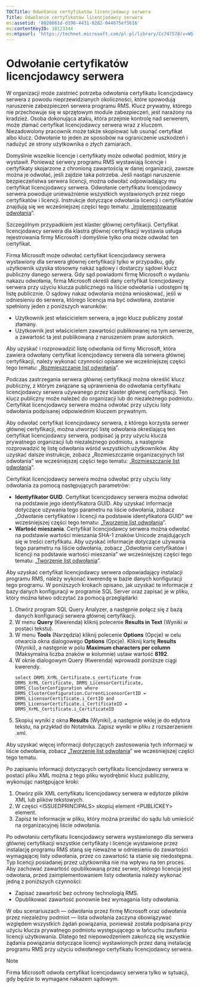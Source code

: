 ```yaml
---
TOCTitle: Odwołanie certyfikatów licencjodawcy serwera
Title: Odwołanie certyfikatów licencjodawcy serwera
ms:assetid: '8020861d-d196-4431-8282-044675ef5616'
ms:contentKeyID: 18123344
ms:mtpsurl: 'https://technet.microsoft.com/pl-pl/library/Cc747578(v=WS.10)'
---
```


Odwołanie certyfikatów licencjodawcy serwera
============================================

W organizacji może zaistnieć potrzeba odwołania certyfikatu licencjodawcy serwera z powodu nieprzewidzianych okoliczności, które spowodują naruszenie zabezpieczeń serwera programu RMS. Klucz prywatny, którego nie przechowuje się w sprzętowym module zabezpieczeń, jest narażony na kradzież. Osoba dokonująca ataku, która przejmie kontrolę nad serwerem, może złamać certyfikat licencjodawcy serwera wraz z kluczem. Niezadowolony pracownik może także skopiować lub usunąć certyfikat albo klucz. Odwołanie to jeden ze sposobów na ograniczenie uszkodzeń i nadużyć ze strony użytkownika o złych zamiarach.

Domyślnie wszelkie licencje i certyfikaty może odwołać podmiot, który je wystawił. Ponieważ serwery programu RMS wystawiają licencje i certyfikaty skojarzone z chronioną zawartością w danej organizacji, zawsze można je odwołać, jeśli zajdzie taka potrzeba. Jeśli nastąpi naruszenie bezpieczeństwa serwera licencji, można odwołać odpowiadający mu certyfikat licencjodawcy serwera. Odwołanie certyfikatu licencjodawcy serwera powoduje unieważnienie wszystkich wystawionych przez niego certyfikatów i licencji. Instrukcje dotyczące odwołania licencji i certyfikatów znajdują się we wcześniejszej części tego tematu: „[Implementowanie odwołania](https://technet.microsoft.com/4735f060-7197-4ae2-830a-f91bcc4de30a)”.

Szczególnym przypadkiem jest klaster głównej certyfikacji. Certyfikat licencjodawcy serwera dla klastra głównej certyfikacji wystawia usługa rejestrowania firmy Microsoft i domyślnie tylko ona może odwołać ten certyfikat.

Firma Microsoft może odwołać certyfikat licencjodawcy serwera wystawiony dla serwera głównej certyfikacji tylko w przypadku, gdy użytkownik uzyska stosowny nakaz sądowy i dostarczy sądowi klucz publiczny danego serwera. Gdy sąd powiadomi firmę Microsoft o wydaniu nakazu odwołania, firma Microsoft określi dany certyfikat licencjodawcy serwera przy użyciu klucza publicznego na liście odwołania i udostępni tę listę publicznie. O sądowy nakaz odwołania można wnioskować, jeśli w odniesieniu do serwera, którego licencja ma być odwołana, zostanie spełniony jeden z poniższych warunków:

-   Użytkownik jest właścicielem serwera, a jego klucz publiczny został złamany.
-   Użytkownik jest właścicielem zawartości publikowanej na tym serwerze, a zawartość ta jest publikowana z naruszeniem praw autorskich.

Aby uzyskać i rozprowadzić listę odwołania od firmy Microsoft, która zawiera odwołany certyfikat licencjodawcy serwera dla serwera głównej certyfikacji, należy wykonać czynności opisane we wcześniejszej części tego tematu: „[Rozmieszczanie list odwołania](https://technet.microsoft.com/e331338b-66d4-45e4-8d3f-acccf2302ac4)”.

Podczas zastrzegania serwera głównej certyfikacji można określić klucz publiczny, z którym związane są uprawnienia do odwołania certyfikatu licencjodawcy serwera używanego przez klaster głównej certyfikacji. Ten klucz publiczny może należeć do organizacji lub do niezależnego podmiotu. Certyfikat licencjodawcy serwera można odwołać przy użyciu listy odwołania podpisanej odpowiednim kluczem prywatnym.

Aby odwołać certyfikat licencjodawcy serwera, z którego korzysta serwer głównej certyfikacji, można utworzyć listę odwołania określającą ten certyfikat licencjodawcy serwera, podpisać ją przy użyciu klucza prywatnego organizacji lub niezależnego podmiotu, a następnie rozprowadzić tę listę odwołania wśród wszystkich użytkowników. Aby uzyskać dalsze instrukcje, zobacz „Rozmieszczanie organizacyjnych list odwołania” we wcześniejszej części tego tematu: „[Rozmieszczanie list odwołania](https://technet.microsoft.com/e331338b-66d4-45e4-8d3f-acccf2302ac4)”.

Certyfikat licencjodawcy serwera można odwołać przy użyciu listy odwołania za pomocą następujących parametrów:

-   **Identyfikator GUID**. Certyfikat licencjodawcy serwera można odwołać na podstawie jego identyfikatora GUID. Aby uzyskać informacje dotyczące używania tego parametru na liście odwołania, zobacz „Odwołanie certyfikatów i licencji na podstawie identyfikatora GUID” we wcześniejszej części tego tematu: „[Tworzenie list odwołania](https://technet.microsoft.com/1ef75199-3344-4225-84de-a863a777696a)”.
-   **Wartość mieszania**. Certyfikat licencjodawcy serwera można odwołać na podstawie wartości mieszania SHA-1 znaków Unicode znajdujących się w treści certyfikatu. Aby uzyskać informacje dotyczące używania tego parametru na liście odwołania, zobacz „Odwołanie certyfikatów i licencji na podstawie wartości mieszania” we wcześniejszej części tego tematu: „[Tworzenie list odwołania](https://technet.microsoft.com/1ef75199-3344-4225-84de-a863a777696a)”.

Aby uzyskać certyfikat licencjodawcy serwera odpowiadający instalacji programu RMS, należy wykonać kwerendę w bazie danych konfiguracji tego programu. W poniższych krokach opisano, jak uzyskać te informacje z bazy danych konfiguracji w programie SQL Server oraz zapisać je w pliku, który można łatwo odczytać za pomocą przeglądarki:

1.  Otwórz program SQL Query Analyzer, a następnie połącz się z bazą danych konfiguracji serwera głównej certyfikacji.
2.  W menu **Query** (Kwerenda) kliknij polecenie **Results in Text** (Wyniki w postaci tekstu).
3.  W menu **Tools** (Narzędzia) kliknij polecenie **Options** (Opcje) w celu otwarcia okna dialogowego **Options** (Opcje). Kliknij kartę **Results** (Wyniki), a następnie w polu **Maximum characters per column** (Maksymalna liczba znaków w kolumnie) ustaw wartość **8192**.
4.	W oknie dialogowym Query (Kwerenda) wprowadź poniższe ciągi kwerendy.
	```
	select DRMS_XrML_Certificate.s_certificate from DRMS_XrML_Certificate, DRMS_LicensorCertificate, DRMS_ClusterConfiguration where DRMS_ClusterConfiguration.CurrentLicensorCertID = DRMS_LicensorCertificate.i_CertID and DRMS_LicensorCertificate.i_CertificateID = DRMS_XrML_Certificate.i_CertificateID
	```
1.  Skopiuj wyniki z okna **Results** (Wyniki), a następnie wklej je do edytora tekstu, na przykład do Notatnika. Zapisz wyniki w pliku z rozszerzeniem .xml.

Aby uzyskać więcej informacji dotyczących zastosowania tych informacji w liście odwołania, zobacz „[Tworzenie list odwołania](https://technet.microsoft.com/1ef75199-3344-4225-84de-a863a777696a)” we wcześniejszej części tego tematu.

Po zapisaniu informacji dotyczących certyfikatu licencjodawcy serwera w postaci pliku XML można z tego pliku wyodrębnić klucz publiczny, wykonując następujące kroki:

1.  Otwórz plik XML certyfikatu licencjodawcy serwera w edytorze plików XML lub plików tekstowych.
2.  W części &lt;ISSUEDPRINCIPALS&gt; skopiuj element &lt;PUBLICKEY&gt; element.
3.  Zapisz te informacje w pliku, który można przesłać do sądu lub umieścić na organizacyjnej liście odwołania.

Po odwołaniu certyfikatu licencjodawcy serwera wystawionego dla serwera głównej certyfikacji wszystkie certyfikaty i licencje wystawione przez instalację programu RMS staną się nieważne w odniesieniu do zawartości wymagającej listy odwołania, przez co zawartość ta stanie się niedostępna. Typ licencji posiadanej przez użytkownika nie ma wpływu na ten proces. Aby zachować zawartość opublikowaną przez serwer, którego licencja jest odwołana, przed zaimplementowaniem listy odwołania należy wykonać jedną z poniższych czynności:

-   Zapisać zawartość bez ochrony technologią RMS.
-   Opublikować zawartość ponownie bez wymagania listy odwołania.

W obu scenariuszach — odwołania przez firmę Microsoft oraz odwołania przez niezależny podmiot — lista odwołania zaczyna obowiązywać względem wszystkich żądań powiązania, ponieważ została podpisana przy użyciu klucza prywatnego podmiotu występującego w łańcuchu zaufania licencji użytkowania. Dlatego też niepowodzeniem zakończą się wszystkie żądania powiązania dotyczące licencji wystawionych przez daną instalację programu RMS przy użyciu odwołanego certyfikatu licencjodawcy serwera.

> [!note]  
> Firma Microsoft odwoła certyfikat licencjodawcy serwera tylko w sytuacji, gdy będzie to wymagane nakazem sądowym. 
